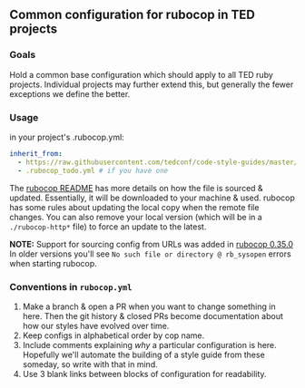 ## Common configuration for rubocop in TED projects

### Goals

Hold a common base configuration which should apply to all TED ruby projects.
Individual projects may further extend this, but generally the fewer exceptions
we define the better.

### Usage

in your project's .rubocop.yml:

```yml
inherit_from:
  - https://raw.githubusercontent.com/tedconf/code-style-guides/master/ruby/ted-rubocop.yml
  - .rubocop_todo.yml # if you have one
```

The [rubocop README](https://github.com/bbatsov/rubocop#inheriting-configuration-from-a-remote-url)
has more details on how the file is sourced & updated. Essentially, it will be
downloaded to your machine & used. rubocop has some rules about updating the
local copy when the remote file changes. You can also remove your local version
(which will be in a `./rubocop-http*` file) to force an update to the latest.


**NOTE:** Support for sourcing config from URLs was added in [rubocop 0.35.0](https://github.com/bbatsov/rubocop/releases/tag/v0.35.0)
In older versions you'll see `No such file or directory @ rb_sysopen` errors
when starting rubocop.

### Conventions in `rubocop.yml`

  1. Make a branch & open a PR when you want to change something in here.
     Then the git history & closed PRs become documentation about how our
     styles have evolved over time.
  1. Keep configs in alphabetical order by cop name.
  1. Include comments explaining *why* a particular configuration is here.
     Hopefully we'll automate the building of a style guide from these
     someday, so write with that in mind.
  1. Use 3 blank links between blocks of configuration for readability.
